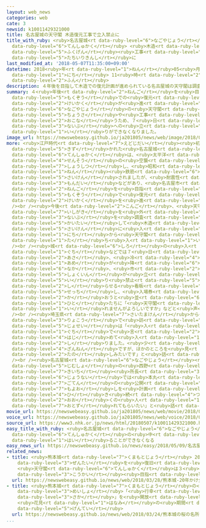 ```yaml
---
layout: web_news
categories: web
cate: 3
newsid: k10011429321000
title: 名古屋城の天守閣 木造復元工事で立入禁止に
title_with_ruby: <ruby>名古屋城<rt data-ruby-level="6">なごやじょう</rt></ruby>の<ruby>天守閣<rt
  data-ruby-level="6">てんしゅかく</rt></ruby> <ruby>木造<rt data-ruby-level="5">もくぞう</rt></ruby><ruby>復元<rt
  data-ruby-level="5">ふくげん</rt></ruby><ruby>工事<rt data-ruby-level="3">こうじ</rt></ruby>で<ruby>立入禁止<rt
  data-ruby-level="5">たちいりきんし</rt></ruby>に
last_modified_at: '2018-05-07T11:35:00+09:00'
datetime: 2018<ruby>年<rt data-ruby-level="1">ねん</rt></ruby>05<ruby>月<rt data-ruby-level="1">がつ</rt></ruby>07<ruby>日<rt
  data-ruby-level="1">にち</rt></ruby> 11<ruby>時<rt data-ruby-level="2">じ</rt></ruby>35<ruby>分<rt
  data-ruby-level="2">ふん</rt></ruby>
description: ４年後を目指して木造での復元計画が進められている名古屋城の天守閣は調査や工事を行うため、７日から内部への立ち入りができなくなりました。
summary: ４<ruby>年後<rt data-ruby-level="2">ねんご</rt></ruby>を<ruby>目指<rt data-ruby-level="3">めざ</rt></ruby>して<ruby>木造<rt
  data-ruby-level="5">もくぞう</rt></ruby>での<ruby>復元<rt data-ruby-level="5">ふくげん</rt></ruby><ruby>計画<rt
  data-ruby-level="2">けいかく</rt></ruby>が<ruby>進<rt data-ruby-level="3">すす</rt></ruby>められている<ruby>名古屋城<rt
  data-ruby-level="6">なごやじょう</rt></ruby>の<ruby>天守閣<rt data-ruby-level="6">てんしゅかく</rt></ruby>は<ruby>調査<rt
  data-ruby-level="5">ちょうさ</rt></ruby>や<ruby>工事<rt data-ruby-level="3">こうじ</rt></ruby>を<ruby>行<rt
  data-ruby-level="2">おこな</rt></ruby>うため、７<ruby>日<rt data-ruby-level="1">にち</rt></ruby>から<ruby>内部<rt
  data-ruby-level="3">ないぶ</rt></ruby>への<ruby>立<rt data-ruby-level="1">た</rt></ruby>ち<ruby>入<rt
  data-ruby-level="1">い</rt></ruby>りができなくなりました。
image_url: https://newswebeasy.github.io/ja201805/news/web/image/2018/05/07/K10011429321_1805071145_1805071149_01_02.jpg
more: <ruby>江戸時代<rt data-ruby-level="7">えどじだい</rt></ruby><ruby>初期<rt data-ruby-level="4">しょき</rt></ruby>に<ruby>築<rt
  data-ruby-level="5">きず</rt></ruby>かれた<ruby>名古屋城<rt data-ruby-level="6">なごやじょう</rt></ruby><ruby>天守閣<rt
  data-ruby-level="6">てんしゅかく</rt></ruby>は、<ruby>太平洋<rt data-ruby-level="3">たいへいよう</rt></ruby><ruby>戦争<rt
  data-ruby-level="4">せんそう</rt></ruby>の<ruby>空襲<rt data-ruby-level="7">くうしゅう</rt></ruby>で<ruby>焼失<rt
  data-ruby-level="7">しょうしつ</rt></ruby>し、<ruby>昭和<rt data-ruby-level="3">しょうわ</rt></ruby>３４<ruby>年<rt
  data-ruby-level="1">ねん</rt></ruby><ruby>鉄筋<rt data-ruby-level="6">てっきん</rt></ruby>コンクリートで<ruby>再建<rt
  data-ruby-level="5">さいけん</rt></ruby>されましたが、<ruby>耐震性<rt data-ruby-level="7">たいしんせい</rt></ruby>の<ruby>問題<rt
  data-ruby-level="3">もんだい</rt></ruby>などがあり、<ruby>名古屋市<rt data-ruby-level="3">なごやし</rt></ruby>は４<ruby>年後<rt
  data-ruby-level="2">ねんご</rt></ruby>を<ruby>目指<rt data-ruby-level="3">めざ</rt></ruby>して<ruby>木造<rt
  data-ruby-level="5">もくぞう</rt></ruby>で<ruby>復元<rt data-ruby-level="5">ふくげん</rt></ruby>する<ruby>計画<rt
  data-ruby-level="2">けいかく</rt></ruby>を<ruby>進<rt data-ruby-level="3">すす</rt></ruby>めています。<br
  /><br /><ruby>今後<rt data-ruby-level="2">こんご</rt></ruby>、<ruby>天守閣<rt data-ruby-level="6">てんしゅかく</rt></ruby>の<ruby>石垣<rt
  data-ruby-level="7">いしがき</rt></ruby>を<ruby>外<rt data-ruby-level="2">はず</rt></ruby>して<ruby>内部<rt
  data-ruby-level="3">ないぶ</rt></ruby>を<ruby>調査<rt data-ruby-level="5">ちょうさ</rt></ruby>したあと、<ruby>解体<rt
  data-ruby-level="5">かいたい</rt></ruby>して<ruby>木造<rt data-ruby-level="5">もくぞう</rt></ruby>での<ruby>再建<rt
  data-ruby-level="5">さいけん</rt></ruby>に<ruby>入<rt data-ruby-level="1">はい</rt></ruby>るため、７<ruby>日<rt
  data-ruby-level="1">にち</rt></ruby>から<ruby>天守閣<rt data-ruby-level="6">てんしゅかく</rt></ruby>への<ruby>立<rt
  data-ruby-level="1">た</rt></ruby>ち<ruby>入<rt data-ruby-level="1">い</rt></ruby>りができなくなりました。<br
  /><br /><ruby>城<rt data-ruby-level="6">しろ</rt></ruby>の<ruby>入<rt data-ruby-level="1">い</rt></ruby>り<ruby>口<rt
  data-ruby-level="1">ぐち</rt></ruby>などでは７<ruby>日<rt data-ruby-level="1">にち</rt></ruby><ruby>朝<rt
  data-ruby-level="2">あさ</rt></ruby>、<ruby>冷<rt data-ruby-level="4">つめ</rt></ruby>たい<ruby>雨<rt
  data-ruby-level="1">あめ</rt></ruby>が<ruby>降<rt data-ruby-level="6">ふ</rt></ruby>る<ruby>中<rt
  data-ruby-level="6">なか</rt></ruby>、<ruby>市<rt data-ruby-level="2">し</rt></ruby>の<ruby>職員<rt
  data-ruby-level="5">しょくいん</rt></ruby>が<ruby>立<rt data-ruby-level="5">た</rt></ruby>ち<ruby>入<rt
  data-ruby-level="5">い</rt></ruby>り<ruby>禁止<rt data-ruby-level="5">きんし</rt></ruby>を<ruby>知<rt
  data-ruby-level="2">し</rt></ruby>らせる<ruby>看板<rt data-ruby-level="6">かんばん</rt></ruby>を<ruby>設置<rt
  data-ruby-level="5">せっち</rt></ruby>し、<ruby>入場券<rt data-ruby-level="5">にゅうじょうけん</rt></ruby>を<ruby>買<rt
  data-ruby-level="2">か</rt></ruby>おうと<ruby>並<rt data-ruby-level="6">なら</rt></ruby>ぶ<ruby>人<rt
  data-ruby-level="1">ひと</rt></ruby>たちに「<ruby>天守閣<rt data-ruby-level="6">てんしゅかく</rt></ruby>には<ruby>入<rt
  data-ruby-level="1">い</rt></ruby>れませんがよろしいですか」などと<ruby>声<rt data-ruby-level="2">こえ</rt></ruby>をかけていました。<br
  /><br /><ruby>埼玉県<rt data-ruby-level="7">さいたまけん</rt></ruby>から<ruby>家族<rt data-ruby-level="3">かぞく</rt></ruby><ruby>旅行<rt
  data-ruby-level="3">りょこう</rt></ruby>で<ruby>訪<rt data-ruby-level="7">おとず</rt></ruby>れた<ruby>女性<rt
  data-ruby-level="5">じょせい</rt></ruby>は「<ruby>入<rt data-ruby-level="1">い</rt></ruby>り<ruby>口<rt
  data-ruby-level="1">ぐち</rt></ruby>で<ruby>言<rt data-ruby-level="2">い</rt></ruby>われて<ruby>初<rt
  data-ruby-level="4">はじ</rt></ruby>めて<ruby>入<rt data-ruby-level="1">い</rt></ruby>れないことを<ruby>知<rt
  data-ruby-level="2">し</rt></ruby>りました。<ruby>少<rt data-ruby-level="2">すこ</rt></ruby>し<ruby>残念<rt
  data-ruby-level="4">ざんねん</rt></ruby>ですが、ほかのところを<ruby>見<rt data-ruby-level="1">み</rt></ruby>て<ruby>楽<rt
  data-ruby-level="2">たの</rt></ruby>しみたいです」と<ruby>話<rt data-ruby-level="2">はな</rt></ruby>していました。<br
  /><br /><ruby>名古屋城<rt data-ruby-level="6">なごやじょう</rt></ruby><ruby>総合<rt data-ruby-level="5">そうごう</rt></ruby><ruby>事務所<rt
  data-ruby-level="5">じむしょ</rt></ruby>の<ruby>西野<rt data-ruby-level="2">にしの</rt></ruby><ruby>輝一<rt
  data-ruby-level="7">きいち</rt></ruby><ruby>所長<rt data-ruby-level="3">しょちょう</rt></ruby>は「<ruby>城内<rt
  data-ruby-level="6">じょうない</rt></ruby>では<ruby>本丸<rt data-ruby-level="2">ほんまる</rt></ruby><ruby>御殿<rt
  data-ruby-level="7">ごてん</rt></ruby>の<ruby>公開<rt data-ruby-level="3">こうかい</rt></ruby>をはじめ、さまざまな<ruby>催<rt
  data-ruby-level="7">もよお</rt></ruby>しを<ruby>計画<rt data-ruby-level="2">けいかく</rt></ruby>しているので、<ruby>引<rt
  data-ruby-level="4">ひ</rt></ruby>き<ruby>続<rt data-ruby-level="4">つづ</rt></ruby>き<ruby>多<rt
  data-ruby-level="2">おお</rt></ruby>くの<ruby>人<rt data-ruby-level="1">ひと</rt></ruby>に<ruby>訪<rt
  data-ruby-level="7">おとず</rt></ruby>れてもらいたい」と<ruby>話<rt data-ruby-level="2">はな</rt></ruby>しています。
movie_url: https://newswebeasy.github.io/ja201805/news/web/movie/2018/05/07/k10011429321_201805071418_201805071419.mp4
voice_url: https://newswebeasy.github.io/ja201805/news/web/voice/2018/05/07/k10011429321_201805071418_201805071419.mp3
source_url: https://www3.nhk.or.jp/news/html/20180507/k10011429321000.html
easy_title_with_ruby: <ruby>名古屋城<rt data-ruby-level="6">なごやじょう</rt></ruby> <ruby>天守閣<rt
  data-ruby-level="6">てんしゅかく</rt></ruby>の<ruby>中<rt data-ruby-level="1">なか</rt></ruby>に<ruby>入<rt
  data-ruby-level="1">はい</rt></ruby>ることができなくなる
easy_news_url: https://newswebeasy.github.io/news/easy/2018/05/09/名古屋城-天守閣の中に入ることができなくなる
related_news:
- title: <ruby>熊本城<rt data-ruby-level="7">くまもとじょう</rt></ruby> 20<ruby>年<rt data-ruby-level="1">ねん</rt></ruby>かけ<ruby>全体<rt
    data-ruby-level="3">ぜんたい</rt></ruby>を<ruby>復旧<rt data-ruby-level="5">ふっきゅう</rt></ruby>
    <ruby>天守閣<rt data-ruby-level="6">てんしゅかく</rt></ruby>は３<ruby>年後<rt data-ruby-level="2">ねんご</rt></ruby><ruby>公開<rt
    data-ruby-level="3">こうかい</rt></ruby><ruby>目指<rt data-ruby-level="3">めざ</rt></ruby>す
  url: https://newswebeasy.github.io/news/web/2018/03/28/熊本城-20年かけ全体を復旧-天守閣は3年後公開目指す
- title: <ruby>熊本城<rt data-ruby-level="7">くまもとじょう</rt></ruby>の<ruby>桜<rt data-ruby-level="5">さくら</rt></ruby>の<ruby>名所<rt
    data-ruby-level="3">めいしょ</rt></ruby>「<ruby>行幸<rt data-ruby-level="8">みゆき</rt></ruby><ruby>坂<rt
    data-ruby-level="3">さか</rt></ruby>」を<ruby>開放<rt data-ruby-level="3">かいほう</rt></ruby>
    <ruby>花見<rt data-ruby-level="1">はなみ</rt></ruby>の<ruby>期間<rt data-ruby-level="3">きかん</rt></ruby><ruby>限定<rt
    data-ruby-level="5">げんてい</rt></ruby>
  url: https://newswebeasy.github.io/news/web/2018/03/24/熊本城の桜の名所行幸坂を開放-花見の期間限定
...
```

